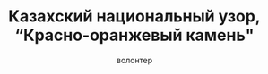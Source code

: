 ---
title: Казахский национальный узор, “Красно-оранжевый камень"
description: Значок. 32 мм, ручная работа
author: волонтер
cost: 3000₸
---